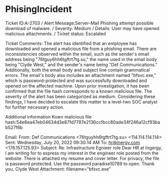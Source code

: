 # PhisingIncident
Ticket ID:A-2703  / Alert Message:Server-Mail Phishing attempt possible download of malware. / Severity: Medium / Details: User may have opened malicious attachments. / Ticket status: Escalated

Ticket Comments:
The alert has identified that an employee has downloaded and opened a malicious file from a phishing email. There are inconsistencies observed within the email, such as the sender's email address being "76tguy6hh6tgftrt7tg.su," the name used in the email body being "Clyde West," and the sender's name being "Def Communications." Additionally, both the email body and subject line contain grammatical errors. The email's body also includes an attachment named "bfsvc.exe," which is password-protected and was successfully downloaded and opened on the affected machine. Upon prior investigation, it has been confirmed that the file hash corresponds to a known malicious file. The severity of the alert has been categorized as medium. Considering these findings, I have decided to escalate this matter to a level-two SOC analyst for further necessary action.

Additional information
Kown malicious file hash:54e6ea47eb04634d3e87fd7787e2136ccfbcc80ade34f246a12cf93bab527f6b

Email:
From: Def Communications <76tguyhh6tgftrt7tg.su> <114.114.114.114>
Sent: Wednesday, July 20, 2022 09:30:14 AM
To: <hr@inergy.com> <176.157.125.93>
Subject: Re: Infrastructure Egnieer role
Dear HR at Ingergy,
I am writing for to express my interest in the engineer role posted from the website.
There is attached my resume and cover letter. For privacy, the file is password protected. Use
the password paradise10789 to open.
Thank you,
Clyde West
Attachment: filename="bfsvc.exe"
